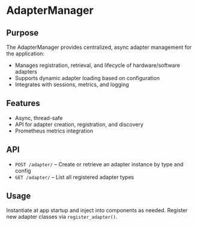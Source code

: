 # AdapterManager

## Purpose

The AdapterManager provides centralized, async adapter management for the application:

- Manages registration, retrieval, and lifecycle of hardware/software adapters
- Supports dynamic adapter loading based on configuration
- Integrates with sessions, metrics, and logging

## Features

- Async, thread-safe
- API for adapter creation, registration, and discovery
- Prometheus metrics integration

## API

- `POST /adapter/` – Create or retrieve an adapter instance by type and config
- `GET /adapter/` – List all registered adapter types

## Usage

Instantiate at app startup and inject into components as needed.
Register new adapter classes via `register_adapter()`.
